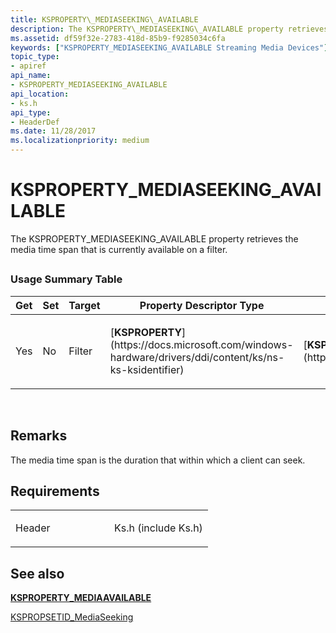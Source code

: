 ```yaml
---
title: KSPROPERTY\_MEDIASEEKING\_AVAILABLE
description: The KSPROPERTY\_MEDIASEEKING\_AVAILABLE property retrieves the media time span that is currently available on a filter.
ms.assetid: df59f32e-2783-418d-85b9-f9285034c6fa
keywords: ["KSPROPERTY_MEDIASEEKING_AVAILABLE Streaming Media Devices"]
topic_type:
- apiref
api_name:
- KSPROPERTY_MEDIASEEKING_AVAILABLE
api_location:
- ks.h
api_type:
- HeaderDef
ms.date: 11/28/2017
ms.localizationpriority: medium
---
```


# KSPROPERTY\_MEDIASEEKING\_AVAILABLE


The KSPROPERTY\_MEDIASEEKING\_AVAILABLE property retrieves the media time span that is currently available on a filter.

## <span id="ddk_ksproperty_mediaseeking_available_ks"></span><span id="DDK_KSPROPERTY_MEDIASEEKING_AVAILABLE_KS"></span>


### Usage Summary Table

<table>
<colgroup>
<col width="20%" />
<col width="20%" />
<col width="20%" />
<col width="20%" />
<col width="20%" />
</colgroup>
<thead>
<tr class="header">
<th>Get</th>
<th>Set</th>
<th>Target</th>
<th>Property Descriptor Type</th>
<th>Property Value Type</th>
</tr>
</thead>
<tbody>
<tr class="odd">
<td><p>Yes</p></td>
<td><p>No</p></td>
<td><p>Filter</p></td>
<td><p>[<strong>KSPROPERTY</strong>](https://docs.microsoft.com/windows-hardware/drivers/ddi/content/ks/ns-ks-ksidentifier)</p></td>
<td><p>[<strong>KSPROPERTY_MEDIAAVAILABLE</strong>](https://msdn.microsoft.com/library/windows/hardware/ff565178)</p></td>
</tr>
</tbody>
</table>

 

Remarks
-------

The media time span is the duration that within which a client can seek.

Requirements
------------

<table>
<colgroup>
<col width="50%" />
<col width="50%" />
</colgroup>
<tbody>
<tr class="odd">
<td><p>Header</p></td>
<td>Ks.h (include Ks.h)</td>
</tr>
</tbody>
</table>

## See also


[**KSPROPERTY\_MEDIAAVAILABLE**](https://msdn.microsoft.com/library/windows/hardware/ff565178)

[KSPROPSETID\_MediaSeeking](kspropsetid-mediaseeking.md)

 

 






